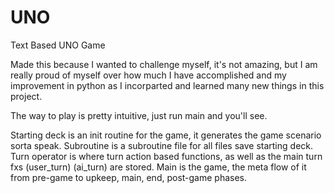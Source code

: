 # UNO
Text Based UNO Game

Made this because I wanted to challenge myself, it's not amazing, but I am really proud of myself over how much I have accomplished and my improvement in python as I incorparted and learned many new things in this project.

The way to play is pretty intuitive, just run main and you'll see.

Starting deck is an init routine for the game, it generates the game scenario sorta speak.
Subroutine is a subroutine file for all files save starting deck.
Turn operator is where turn action based functions, as well as the main turn fxs (user_turn) (ai_turn) are stored.
Main is the game, the meta flow of it from pre-game to upkeep, main, end, post-game phases.
